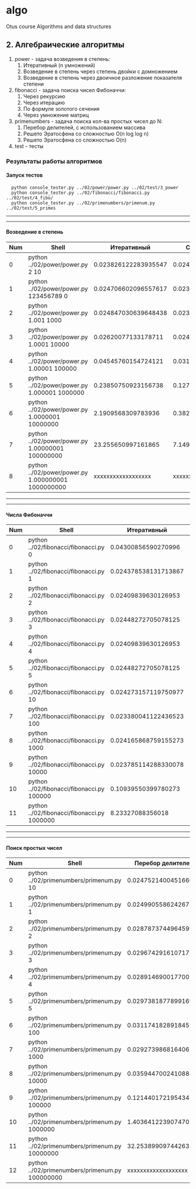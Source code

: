 # algo

Otus course Algorithms and data structures

## 2. Алгебраические алгоритмы

1. power - задача возведения в степень:
   1. Итеративный (n умножений)
   2. Возведение в степень через степень двойки с домножением
   3. Возведение в степень через двоичное разложение показателя степени
2. fibonacci - задача поиска чисел Фибоначчи:
   1. Через рекурсию
   2. Через итерацию
   3. По формуле золотого сечения
   4. Через умножение матриц
3. primenumbers - задача поиска кол-ва простых чисел до N:
   1. Перебор делителей, с использованием массива
   2. Решето Эратосфена со сложностью O(n log log n)
   3. Решето Эратосфена со сложностью O(n)
4. test - тесты

### Результаты работы алгоритмов

#### Запуск тестов

      python console_tester.py ../02/power/power.py ../02/test/3_power
      python console_tester.py ../02/fibonacci/fibonacci.py ../02/test/4_fibo/
      python console_tester.py ../02/primenumbers/primenum.py ../02/test/5_primes
---
---

#### Возведение в степень

|   Num    |                           Shell                   |     Итеративный       |     Степень двойки    | Двоичное разложение   |
| -------- | -----------------------------------------------   |---------------------- |---------------------- |---------------------- |
|    0     | python ../02/power/power.py 2 10                  | 0.023826122283935547  | 0.024005413055419922  |  0.0243380069732666   |
|    1     | python ../02/power/power.py 123456789 0           | 0.024706602096557617  | 0.023856401443481445  | 0.02385115623474121   |
|    2     | python ../02/power/power.py 1.001 1000            | 0.024847030639648438  | 0.023171186447143555  | 0.02498340606689453   |
|    3     | python ../02/power/power.py 1.0001 10000          | 0.02620077133178711   | 0.024151325225830078  | 0.02334427833557129   |
|    4     | python ../02/power/power.py 1.00001 100000        | 0.04545760154724121   | 0.03107309341430664   | 0.023335933685302734  |
|    5     | python ../02/power/power.py 1.000001 1000000      | 0.23850750923156738   | 0.12777042388916016   | 0.023429155349731445  |
|    6     | python ../02/power/power.py 1.0000001 10000000    | 2.1909568309783936    |  0.3821840286254883   | 0.02324199676513672   |
|    7     | python ../02/power/power.py 1.00000001 100000000  | 23.255650997161865    |  7.1498682498931885   | 0.024010658264160156  |
|    8     | python ../02/power/power.py 1.000000001 1000000000| xxxxxxxxxxxxxxxxxx    | xxxxxxxxxxxxxxxxxxx   | 0.023508310317993164  |

---
---

#### Числа Фибоначчи

|   Num    |                           Shell                   |     Итеративный       |   Золотое сечения     |   Умножение матриц    |
| -------- | -----------------------------------------------   |---------------------- |---------------------- |---------------------- |
|    0     |python ../02/fibonacci/fibonacci.py 0              | 0.04300856590270996   | 0.024712800979614258  | 0.026434659957885742  |
|    1     |python ../02/fibonacci/fibonacci.py 1              | 0.024378538131713867  | 0.024186372756958008  | 0.02524399757385254   |
|    2     |python ../02/fibonacci/fibonacci.py 2              | 0.02409839630126953   | 0.023664474487304688  | 0.02493453025817871   |
|    3     |python ../02/fibonacci/fibonacci.py 3              | 0.02448272705078125   | 0.023470163345336914  | 0.023805856704711914  |
|    4     |python ../02/fibonacci/fibonacci.py 4              | 0.02409839630126953   | 0.024456501007080078  | 0.02318572998046875   |
|    5     |python ../02/fibonacci/fibonacci.py 5              | 0.02448272705078125   | 0.023222684860229492  | 0.024948835372924805  |
|    6     |python ../02/fibonacci/fibonacci.py 10             | 0.024273157119750977  | 0.023289203643798828  | 0.02527332305908203   |
|    7     |python ../02/fibonacci/fibonacci.py 100            | 0.023380041122436523  | 0.024473905563354492  | 0.024983644485473633  |
|    8     |python ../02/fibonacci/fibonacci.py 1000           | 0.024165868759155273  | 0.024882078170776367  | 0.0233309268951416    |
|    9     |python ../02/fibonacci/fibonacci.py 10000          | 0.023785114288330078  | 0.07281136512756348   | 0.024018526077270508  |
|    10    |python ../02/fibonacci/fibonacci.py 100000         | 0.10939550399780273   | 0.8029928207397461    | 0.03952980041503906   |
|    11    |python ../02/fibonacci/fibonacci.py 1000000        | 8.23327088356018      | 11.448654413223267    | 0.8634970188140869    |

---
---

#### Поиск простых чисел

|   Num    |                           Shell                   |  Перебор делителей    | Эратосфен O(nloglogn) |    Эратосфен O(n)     |
| -------- | -----------------------------------------------   |---------------------- |---------------------- |---------------------- |
|    0     |python ../02/primenumbers/primenum.py 10           | 0.024752140045166016  | 0.02689361572265625   | 0.025563716888427734  |
|    1     |python ../02/primenumbers/primenum.py 1            | 0.024990558624267578  | 0.025903940200805664  | 0.0252683162689209    |
|    2     |python ../02/primenumbers/primenum.py 2            | 0.02878737449645996   | 0.02382183074951172   | 0.029026031494140625  |
|    3     |python ../02/primenumbers/primenum.py 3            | 0.029674291610717773  | 0.025368213653564453  | 0.028712749481201172  |
|    4     |python ../02/primenumbers/primenum.py 4            | 0.028914690017700195  | 0.024040699005126953  | 0.02916121482849121   |
|    5     |python ../02/primenumbers/primenum.py 5            | 0.029738187789916992  | 0.025082826614379883  | 0.03203582763671875   |
|    6     |python ../02/primenumbers/primenum.py 100          | 0.031174182891845703  | 0.02543926239013672   | 0.03127408027648926   |
|    7     |python ../02/primenumbers/primenum.py 1000         | 0.02927398681640625   | 0.02559041976928711   | 0.029406070709228516  |
|    8     |python ../02/primenumbers/primenum.py 10000        | 0.03594470024108887   | 0.026258230209350586  | 0.03755068778991699   |
|    9     |python ../02/primenumbers/primenum.py 100000       | 0.12144017219543457   | 0.042658090591430664  | 0.07487273216247559   |
|    10    |python ../02/primenumbers/primenum.py 1000000      | 1.4036412239074707    | 0.20000386238098145   | 0.3630061149597168    |
|    11    |python ../02/primenumbers/primenum.py 10000000     | 32.25389909744263     | 2.3835761547088623    | 3.5481419563293457    |
|    12    |python ../02/primenumbers/primenum.py 100000000    | xxxxxxxxxxxxxxxxxxx   | 23.466675519943237    | 39.15320873260498     |
